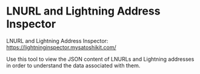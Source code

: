 # LNURL and Lightning Address Inspector


LNURL and Lightning Address Inspector:
https://lightninginspector.mysatoshikit.com/


Use this tool to view the JSON content of LNURLs and Lightning addresses in order to
understand the data associated with them.

